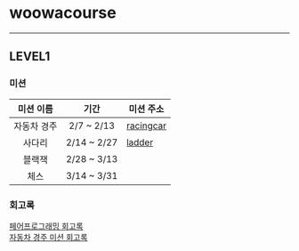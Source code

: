 # woowacourse

---


## LEVEL1

### 미션

|  미션 이름  |      기간      | 미션 주소 |
|:-------:|:------------:| ----|
| 자동차 경주  |  2/7 ~ 2/13  |[racingcar](https://github.com/seokhwan-an/java-racingcar)|
|   사다리   | 2/14 ~ 2/27  | [ladder](https://github.com/seokhwan-an/java-ladder)|
|   블랙잭   | 2/28 ~ 3/13  | |
|   체스    | 3/14 ~ 3/31  | | 

### 회고록
[페어프로그래밍 회고록](https://velog.io/@seokhwan-an/%ED%8E%98%EC%96%B4%ED%94%84%EB%A1%9C%EA%B7%B8%EB%9E%98%EB%B0%8D-%ED%9A%8C%EA%B3%A0%EB%A1%9D)
<br>
[자동차 경주 미션 회고록](https://velog.io/@seokhwan-an/%EC%9E%90%EB%8F%99%EC%B0%A8-%EA%B2%BD%EC%A3%BC-%EB%AF%B8%EC%85%98-%ED%9A%8C%EA%B3%A0%EB%A1%9D)

